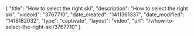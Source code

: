 {
    "title": "How to select the right ski",
    "description": "How to select the right ski",
    "videoid": "3767710",
    "date_created": "1411361337",
    "date_modified": "1418182032",
    "type": "captivate",
    "layout": "video",
    "url": "\/v\/how-to-select-the-right-ski\/3767710"
}